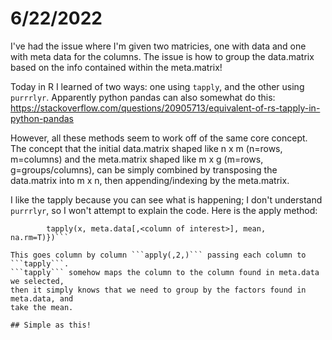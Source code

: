 # 6/22/2022
I've had the issue where I'm given two matricies, one with data and one with meta
data for the columns. The issue is how to group the data.matrix based on the info
contained within the meta.matrix!


Today in R I learned of two ways: one using ```tapply```, and the other using ```purrrlyr```.
Apparently python pandas can also somewhat do this: https://stackoverflow.com/questions/20905713/equivalent-of-rs-tapply-in-python-pandas


However, all these methods seem to work off of the same core concept. The concept that the initial data.matrix
shaped like n x m (n=rows, m=columns) and the meta.matrix shaped like m x g (m=rows, 
g=groups/columns), can be simply combined by transposing the data.matrix into m x n, then
appending/indexing by the meta.matrix.


I like the tapply because you can see what is happening; I don't understand ```purrrlyr```,
so I won't attempt to explain the code. Here is the apply method:
```apply(data.matrix, 2, FUN=function(x){
		tapply(x, meta.data[,<column of interest>], mean, na.rm=T)})```

This goes column by column ```apply(,2,)``` passing each column to ```tapply```.
```tapply``` somehow maps the column to the column found in meta.data we selected,
then it simply knows that we need to group by the factors found in meta.data, and
take the mean.

## Simple as this!

